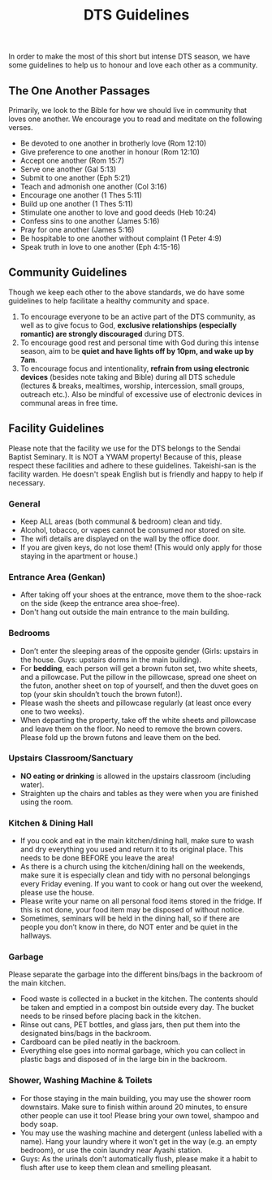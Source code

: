 ﻿---
id: guidelines
title: DTS Guidelines
---

In order to make the most of this short but intense DTS season, we have some guidelines to help us to honour and love each other as a community.

## The One Another Passages

Primarily, we look to the Bible for how we should live in community that loves one another. We encourage you to read and meditate on the following verses.

- Be devoted to one another in brotherly love (Rom 12:10)
- Give preference to one another in honour (Rom 12:10)
- Accept one another (Rom 15:7)
- Serve one another (Gal 5:13)
- Submit to one another (Eph 5:21)
- Teach and admonish one another (Col 3:16)
- Encourage one another (1 Thes 5:11)
- Build up one another (1 Thes 5:11)
- Stimulate one another to love and good deeds (Heb 10:24)
- Confess sins to one another (James 5:16)
- Pray for one another (James 5:16)
- Be hospitable to one another without complaint (1 Peter 4:9)
- Speak truth in love to one another (Eph 4:15-16)

## Community Guidelines

Though we keep each other to the above standards, we do have some guidelines to help facilitate a healthy community and space.

1. To encourage everyone to be an active part of the DTS community, as well as to give focus to God, **exclusive relationships (especially romantic) are strongly discouraged** during DTS.
2. To encourage good rest and personal time with God during this intense season, aim to be **quiet and have lights off by 10pm, and wake up by 7am**.
3. To encourage focus and intentionality, **refrain from using electronic devices** (besides note taking and Bible) during all DTS schedule (lectures & breaks, mealtimes, worship, intercession, small groups, outreach etc.). Also be mindful of excessive use of electronic devices in communal areas in free time.

## Facility Guidelines

Please note that the facility we use for the DTS belongs to the Sendai Baptist Seminary. It is NOT a YWAM property! Because of this, please respect these facilities and adhere to these guidelines. Takeishi-san is the facility warden. He doesn't speak English but is friendly and happy to help if necessary.

### General

- Keep ALL areas (both communal & bedroom) clean and tidy.
- Alcohol, tobacco, or vapes cannot be consumed nor stored on site.
- The wifi details are displayed on the wall by the office door.
- If you are given keys, do not lose them! (This would only apply for those staying in the apartment or house.)

### Entrance Area (Genkan)

- After taking off your shoes at the entrance, move them to the shoe-rack on the side (keep the entrance area shoe-free).
- Don't hang out outside the main entrance to the main building.

### Bedrooms

- Don’t enter the sleeping areas of the opposite gender (Girls: upstairs in the house. Guys: upstairs dorms in the main building).
- For **bedding**, each person will get a brown futon set, two white sheets, and a pillowcase. Put the pillow in the pillowcase, spread one sheet on the futon, another sheet on top of yourself, and then the duvet goes on top (your skin shouldn’t touch the brown futon!).
- Please wash the sheets and pillowcase regularly (at least once every one to two weeks).
- When departing the property, take off the white sheets and pillowcase and leave them on the floor. No need to remove the brown covers. Please fold up the brown futons and leave them on the bed.

### Upstairs Classroom/Sanctuary

- **NO eating or drinking** is allowed in the upstairs classroom (including water).
- Straighten up the chairs and tables as they were when you are finished using the room.

### Kitchen & Dining Hall

- If you cook and eat in the main kitchen/dining hall, make sure to wash and dry everything you used and return it to its original place. This needs to be done BEFORE you leave the area!
- As there is a church using the kitchen/dining hall on the weekends, make sure it is especially clean and tidy with no personal belongings every Friday evening. If you want to cook or hang out over the weekend, please use the house.
- Please write your name on all personal food items stored in the fridge. If this is not done, your food item may be disposed of without notice. 
- Sometimes, seminars will be held in the dining hall, so if there are people you don’t know in there, do NOT enter and be quiet in the hallways.

### Garbage

Please separate the garbage into the different bins/bags in the backroom of the main kitchen.

- Food waste is collected in a bucket in the kitchen. The contents should be taken and emptied in a compost bin outside every day. The bucket needs to be rinsed before placing back in the kitchen.
- Rinse out cans, PET bottles, and glass jars, then put them into the designated bins/bags in the backroom. 
- Cardboard can be piled neatly in the backroom.
- Everything else goes into normal garbage, which you can collect in plastic bags and disposed of in the large bin in the backroom.

### Shower, Washing Machine & Toilets

- For those staying in the main building, you may use the shower room downstairs. Make sure to finish within around 20 minutes, to ensure other people can use it too! Please bring your own towel, shampoo and body soap.
- You may use the washing machine and detergent (unless labelled with a name). Hang your laundry where it won't get in the way (e.g. an empty bedroom), or use the coin laundry near Ayashi station.
- Guys: As the urinals don't automatically flush, please make it a habit to flush after use to keep them clean and smelling pleasant.
